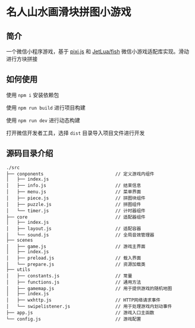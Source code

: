 # 名人山水画滑块拼图小游戏



## 简介

一个微信小程序游戏，基于 [pixi.js](https://github.com/pixijs/pixi.js/) 和 [JetLua/fish](https://github.com/JetLua/fish)  微信小游戏适配库实现。滑动进行方块拼接



## 如何使用

使用 `npm i` 安装依赖包

使用 `npm run build` 进行项目构建

使用 `npm run dev` 进行动态构建

打开微信开发者工具，选择 `dist` 目录导入项目文件进行开发

## 源码目录介绍

``` text
./src
├── conponents                           // 定义游戏内组件
│   ├── index.js
│   ├── info.js                          // 结束信息
│   ├── menu.js                          // 菜单界面
│   ├── piece.js                         // 拼图块组件
│   ├── puzzle.js                        // 拼图组件
│   └── timer.js                         // 计时器组件
├── core                                 // 适配器组件
│   ├── index.js                         
│   ├── layout.js                        // 适配容器
│   └── sound.js                         // 全局音效管理器
├── scenes
│   ├── game.js                          // 游戏主界面
│   ├── index.js
│   ├── preload.js                       // 载入界面
│   └── prepare.js                       // 资源加载类
├── utils
│   ├── constants.js                     // 常量
│   ├── functions.js                     // 通用方法
│   ├── gamemap.js                       // 用于提供游戏的随机地图
│   ├── index.js
│   ├── wxhttp.js						 // HTTP网络请求事件	
│   └── swipelistener.js                 // 用于处理游戏内划动事件
├── app.js                               // 游戏入口主函数
└── config.js                            // 游戏配置

```

